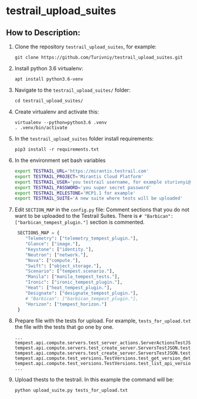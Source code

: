 # testrail_upload_suites
## How to Description:

1. Clone the repository `testrail_upload_suites`, for example:

    ~~~~
    git clone https://github.com/Turivniy/testrail_upload_suites.git
    ~~~~

2. Install python 3.6 virtualenv:

    ~~~~
    apt install python3.6-venv
    ~~~~

3. Navigate to the `testrail_upload_suites/` folder:
   ~~~
   cd testrail_upload_suites/
   ~~~

4. Create virtualenv and activate this:

    ~~~~
    virtualenv --python=python3.6 .venv
    . .venv/bin/activate
    ~~~~

5. In the `testrail_upload_suites` folder install requirements:

    ~~~~
    pip3 install -r requirements.txt
    ~~~~

6. In the environment set bash variables
    ```bash
    export TESTRAIL_URL='https://mirantis.testrail.com'
    export TESTRAIL_PROJECT='Mirantis Cloud Platform'
    export TESTRAIL_USER='you testrail username, for example sturivnyi@mirantis.com'
    export TESTRAIL_PASSWORD='you super secret password'
    export TESTRAIL_MILESTONE='MCP1.1 for example'
    export TESTRAIL_SUITE='A new suite where tests will be uploaded'
    ```

7. Edit `SECTION_MAP` in the `config.py` file:
   Comment sections that you do not want to be uploaded to the Testrail Suites.
   There is `# "Barbican": ["barbican_tempest_plugin."]` section is commented.
    ```python
     SECTIONS_MAP = {
        "Telemetry": ["telemetry_tempest_plugin."],
        "Glance": ["image."],
        "Keystone": ["identity."],
        "Neutron": ["network."],
        "Nova": ["compute."],
        "Swift": ["object_storage."],
        "Scenario": ["tempest.scenario."],
        "Manila": ["manila_tempest_tests."],
        "Ironic": ["ironic_tempest_plugin."],
        "Heat": ["heat_tempest_plugin."],
        "Designate": ["designate_tempest_plugin."],
        # "Barbican": ["barbican_tempest_plugin."],
        "Horizon": ["tempest_horizon."]
     }
    ```

8. Prepare file with the tests for upload. 
   For example, `tests_for_upload.txt` the file with the tests that go one by one.
   
    ```
    ...
    tempest.api.compute.servers.test_server_actions.ServerActionsTestJSON.test_reboot_server_hard
    tempest.api.compute.servers.test_create_server.ServersTestJSON.test_list_servers
    tempest.api.compute.servers.test_create_server.ServersTestJSON.test_verify_server_details
    tempest.api.compute.test_versions.TestVersions.test_get_version_details
    tempest.api.compute.test_versions.TestVersions.test_list_api_versions
    ...
    ```
    
9. Upload thests to the testrail. In this example the command will be:

    ~~~
    python upload_suite.py tests_for_upload.txt
    ~~~
